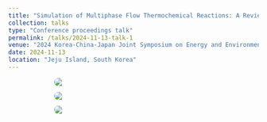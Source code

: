 ```yaml
---
title: "Simulation of Multiphase Flow Thermochemical Reactions: A Review of CFD Theory to CFD-AI Intergration"
collection: talks
type: "Conference proceedings talk"
permalink: /talks/2024-11-13-talk-1
venue: "2024 Korea-China-Japan Joint Symposium on Energy and Environment"
date: 2024-11-13
location: "Jeju Island, South Korea"
---
```

<div style="display:flex; justify-content:center; gap:12px; flex-wrap:wrap;">
  <img src="{{ '/images/corea1.jpg' | relative_url }}" style="flex:0 1 320px; max-width:320px; height:auto; border-radius:8px;">
  <img src="{{ '/images/corea2.jpg' | relative_url }}" style="flex:0 1 320px; max-width:320px; height:auto; border-radius:8px;">
  <img src="{{ '/images/corea3.png' | relative_url }}" style="flex:0 1 320px; max-width:320px; height:auto; border-radius:8px;">
</div>
